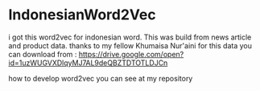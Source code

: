 # IndonesianWord2Vec
i got this word2vec for indonesian word. This was build from news article and product data. 
thanks to my fellow Khumaisa Nur'aini for this data
you can download from :
https://drive.google.com/open?id=1uzWUGVXDlqyMJ7AL9deQBZTDTOTLDJCn

how to develop word2vec you can see at my repository
